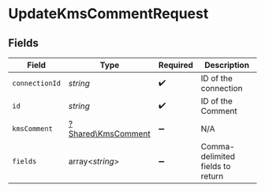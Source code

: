 # UpdateKmsCommentRequest


## Fields

| Field                                                   | Type                                                    | Required                                                | Description                                             |
| ------------------------------------------------------- | ------------------------------------------------------- | ------------------------------------------------------- | ------------------------------------------------------- |
| `connectionId`                                          | *string*                                                | :heavy_check_mark:                                      | ID of the connection                                    |
| `id`                                                    | *string*                                                | :heavy_check_mark:                                      | ID of the Comment                                       |
| `kmsComment`                                            | [?Shared\KmsComment](../../Models/Shared/KmsComment.md) | :heavy_minus_sign:                                      | N/A                                                     |
| `fields`                                                | array<*string*>                                         | :heavy_minus_sign:                                      | Comma-delimited fields to return                        |